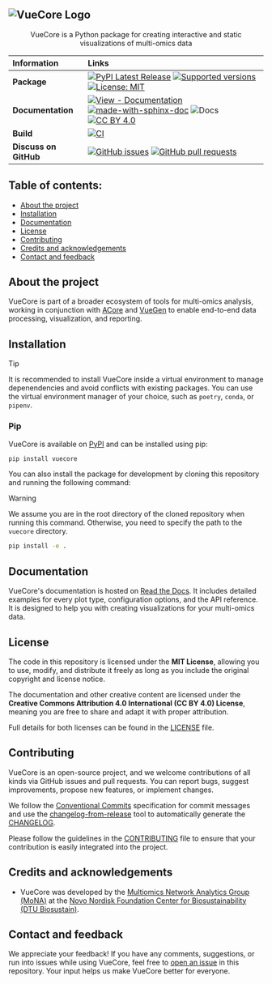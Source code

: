 ## ![VueCore Logo](https://raw.githubusercontent.com/Multiomics-Analytics-Group/vuecore/HEAD/docs/images/logo/vuecore_logo.svg)

<p align="center">
   VueCore is a Python package for creating interactive and static visualizations of multi-omics data
</p>

| Information           | Links                                                                                                                                                                                                                                                                                                                                                                                                                                                                                                                 |
| :-------------------- | :-------------------------------------------------------------------------------------------------------------------------------------------------------------------------------------------------------------------------------------------------------------------------------------------------------------------------------------------------------------------------------------------------------------------------------------------------------------------------------------------------------------------- |
| **Package**           | [![PyPI Latest Release](https://img.shields.io/pypi/v/vuecore.svg)][vuecore-pypi] [![Supported versions](https://img.shields.io/pypi/pyversions/vuecore.svg)][vuecore-pypi] [![License: MIT](https://img.shields.io/badge/License-MIT-yellow.svg)][mit-license]|
| **Documentation**     | [![View - Documentation](https://img.shields.io/badge/view-Documentation-blue?style=flat)][vuecore-docs] [![made-with-sphinx-doc](https://img.shields.io/badge/Made%20with-Sphinx-1f425f.svg)](https://www.sphinx-doc.org/) ![Docs](https://readthedocs.org/projects/vuecore/badge/?style=flat) [![CC BY 4.0][cc-by-shield]][vuecore-license]|
| **Build**             | [![CI](https://github.com/Multiomics-Analytics-Group/vuecore/actions/workflows/cdci.yml/badge.svg)][ci-gh-action]|                                                                                     
| **Discuss on GitHub** | [![GitHub issues](https://img.shields.io/github/issues/Multiomics-Analytics-Group/vuecore)][issues] [![GitHub pull requests](https://img.shields.io/github/issues-pr/Multiomics-Analytics-Group/vuecore)][pulls]|

## Table of contents:

- [About the project](#about-the-project)
- [Installation](#installation)
- [Documentation](#documentation)
- [License](#license)
- [Contributing](#contributing)
- [Credits and acknowledgements](#credits-and-acknowledgements)
- [Contact and feedback](#contact-and-feedback)

## About the project

VueCore is part of a broader ecosystem of tools for multi-omics analysis, working in conjunction with [ACore][acore] and [VueGen][vuegen] to enable end-to-end data processing, visualization, and reporting.

## Installation

> [!TIP]
> It is recommended to install VueCore inside a virtual environment to manage depenendencies and avoid conflicts with existing packages. You can use the virtual environment manager of your choice, such as `poetry`, `conda`, or `pipenv`.

### Pip

VueCore is available on [PyPI][vuecore-pypi] and can be installed using pip:

```bash
pip install vuecore
```

You can also install the package for development by cloning this repository and running the following command:

> [!WARNING]
> We assume you are in the root directory of the cloned repository when running this command. Otherwise, you need to specify the path to the `vuecore` directory.

```bash
pip install -e .
```

## Documentation

VueCore's documentation is hosted on [Read the Docs][vuecore-docs]. It includes detailed examples for every plot type, configuration options, and the API reference. It is designed to help you with creating visualizations for your multi-omics data.

## License

The code in this repository is licensed under the **MIT License**, allowing you to use, modify, and distribute it freely as long as you include the original copyright and license notice.

The documentation and other creative content are licensed under the **Creative Commons Attribution 4.0 International (CC BY 4.0) License**, meaning you are free to share and adapt it with proper attribution.

Full details for both licenses can be found in the [LICENSE][vuecore-license] file.

## Contributing

VueCore is an open-source project, and we welcome contributions of all kinds via GitHub issues and pull requests. You can report bugs, suggest improvements, propose new features, or implement changes. 

We follow the [Conventional Commits][conventional-commits] specification for commit messages and use the [changelog-from-release][changelog-from-release-repo] tool to automatically generate the [CHANGELOG](CHANGELOG.md).

Please follow the guidelines in the [CONTRIBUTING](CONTRIBUTING.md) file to ensure that your contribution is easily integrated into the project.

## Credits and acknowledgements

- VueCore was developed by the [Multiomics Network Analytics Group (MoNA)][Mona] at the [Novo Nordisk Foundation Center for Biosustainability (DTU Biosustain)][Biosustain].

## Contact and feedback

We appreciate your feedback! If you have any comments, suggestions, or run into issues while using VueCore, feel free to [open an issue][new-issue] in this repository. Your input helps us make VueCore better for everyone.


[vuecore-pypi]: https://pypi.org/project/vuecore/
[vuecore-license]: https://github.com/Multiomics-Analytics-Group/vuecore/blob/main/LICENSE.md
[vuecore-docs]: https://vuecore.readthedocs.io/
[cc-by-shield]: https://img.shields.io/badge/License-CC%20BY%204.0-lightgrey.svg
[mit-license]: https://opensource.org/licenses/MIT
[ci-gh-action]: https://github.com/Multiomics-Analytics-Group/vuecore/actions/workflows/cdci.yml
[issues]: https://github.com/Multiomics-Analytics-Group/vuecore/issues
[pulls]: https://github.com/Multiomics-Analytics-Group/vuecore/pulls
[vuegen]: https://github.com/Multiomics-Analytics-Group/vuegen
[acore]: https://github.com/Multiomics-Analytics-Group/acore
[conventional-commits]: https://www.conventionalcommits.org/
[changelog-from-release-repo]: https://github.com/rhysd/changelog-from-release
[Mona]: https://multiomics-analytics-group.github.io/
[Biosustain]: https://www.biosustain.dtu.dk/
[new-issue]:https://github.com/Multiomics-Analytics-Group/vuecore/issues/new